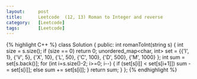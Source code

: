```yaml
---
layout:     post
title:      Leetcode  (12, 13) Roman to Integer and reverse
category:   [Leetcode] 
tags:		[Leetcode]
---
```



{% highlight C++ %}
class Solution {
public:
    int romanToInt(string s) {
        int size = s.size();
        if (size == 0)
            return 0;
        unordered_map<char, int> set = {{'I', 1},
                                        {'V', 5},
                                        {'X', 10},
                                        {'L', 50},
                                        {'C', 100},
                                        {'D', 500},
                                        {'M', 1000}
        };
        int sum = set[s.back()];
        for (int i=s.size()-2; i>=0; i--)
        {
            if (set[s[i]] < set[s[i+1]])
                sum -= set[s[i]];
            else 
                sum += set[s[i]];
        }
        return sum;
    }
};
{% endhighlight %}